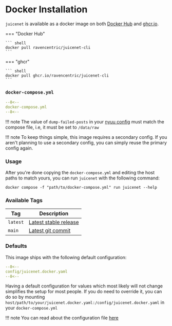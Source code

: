 # Docker Installation

`juicenet` is available as a docker image on both [Docker Hub](https://hub.docker.com/r/ravencentric/juicenet-cli) and [ghcr.io](https://github.com/Ravencentric/juicenet-cli/pkgs/container/juicenet-cli).


=== "Docker Hub"

    ``` shell
    docker pull ravencentric/juicenet-cli
    ```

=== "ghcr"

    ``` shell
    docker pull ghcr.io/ravencentric/juicenet-cli
    ```

### `docker-compose.yml`

``` yaml
--8<--
docker-compose.yml
--8<--
```

!!! note
    The value of `dump-failed-posts` in your [nyuu config](../nyuu-config-files.md) must match the compose file, i.e, it must be set to `/data/raw`

!!! note
    To keep things simple, this image requires a secondary config. If you aren't planning to use a secondary config, you can simply reuse the primary config again.

### Usage

After you're done copying the `docker-compose.yml` and editing the host paths to match yours, you can run `juicenet` with the following command:

``` shell
docker compose -f "path/to/docker-compose.yml" run juicenet --help
```

### Available Tags

| Tag      | Description                                                                           |
|----------|---------------------------------------------------------------------------------------|
| `latest` | [Latest stable release](https://github.com/Ravencentric/juicenet-cli/releases/latest) |
| `main`   | [Latest git commit](https://github.com/Ravencentric/juicenet-cli/commits/main)        |

### Defaults

This image ships with the following default configuration:

``` yaml
--8<--
config/juicenet.docker.yaml
--8<--
```

Having a default configuration for values which most likely will not change simplifies the setup for most people. If you do need to override it, you can do so by mounting `host/path/to/your/juicenet.docker.yaml:/config/juicenet.docker.yaml` in your `docker-compose.yml`

!!! note
    You can read about the configuration file [here](../configuration.md)